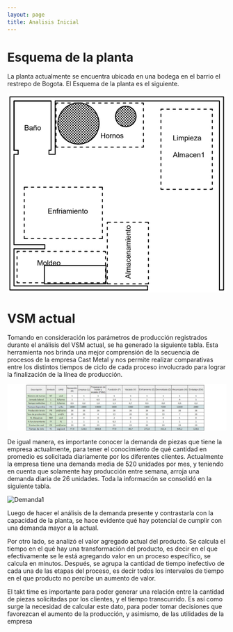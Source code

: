 ```yaml
---
layout: page
title: Analisis Inicial
---
```

# Esquema de la planta 

La planta actualmente se encuentra ubicada en una bodega en el barrio el restrepo de Bogota. El Esquema de la planta es el siguiente. 

![Planta](/assets/img/Planta.jpg)

# VSM actual

Tomando en consideración los parámetros de producción registrados durante el análisis del VSM actual, se ha generado la siguiente tabla. Esta herramienta nos brinda una mejor comprensión de la secuencia de procesos de la empresa Cast Metal y nos permite realizar comparativas entre los distintos tiempos de ciclo de cada proceso involucrado para lograr la finalización de la línea de producción.

![Vsm1](/assets/img/Vsm1.jpg)

De igual manera, es importante conocer la demanda de piezas que tiene la empresa actualmente, para tener el conocimiento de qué cantidad en promedio es solicitada diariamente por los diferentes clientes. Actualmente la empresa tiene una demanda media de 520 unidades por mes, y teniendo en cuenta que solamente hay producción entre semana, arroja una demanda diaria de 26 unidades. Toda la información se consolidó en la siguiente tabla.

![Demanda1](/assets/img/Demanda1.jpg)

Luego de hacer el análisis de la demanda presente y contrastarla con la capacidad de la planta, se hace evidente qué hay potencial de cumplir con una demanda mayor a la actual.

Por otro lado, se analizó el valor agregado actual del producto. Se calcula el tiempo en el qué hay una transformación del producto, es decir en el que efectivamente se le está agregando valor en un proceso específico, se calcula en minutos. Después, se agrupa la cantidad de tiempo inefectivo de cada una de las etapas del proceso, es decir todos los intervalos de tiempo en el que producto no percibe un aumento de valor.

El takt time es importante para poder generar una relación entre la cantidad de piezas solicitadas por los clientes, y el tiempo transcurrido. Es así como surge la necesidad de calcular este dato, para poder tomar decisiones que favorezcan el aumento de la producción, y asimismo, de las utilidades de la empresa
